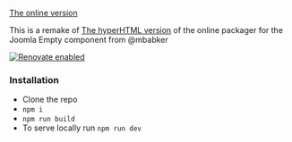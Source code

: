 [The online version](https://dgrammatiko.github.io/com_frontpage/)

This is a remake of [The hyperHTML version](https://dgrammatiko.github.io/com_frontpage/) of the online packager for the Joomla Empty component from @mbabker

[![Renovate enabled](https://img.shields.io/badge/renovate-enabled-brightgreen.svg)](https://renovatebot.com/)

### Installation

- Clone the repo
- `npm i`
- `npm run build`
- To serve locally run `npm run dev`

